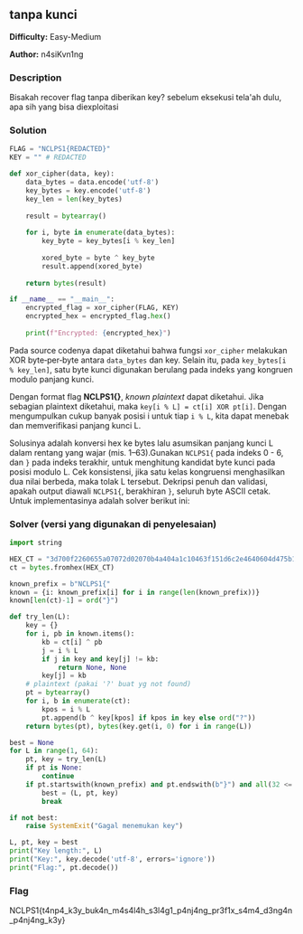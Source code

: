 ## tanpa kunci

**Difficulty:** Easy-Medium

**Author:** n4siKvn1ng

### Description

Bisakah recover flag tanpa diberikan key? sebelum eksekusi tela'ah dulu, apa sih yang bisa diexploitasi

### Solution

```python
FLAG = "NCLPS1{REDACTED}"
KEY = "" # REDACTED

def xor_cipher(data, key):
    data_bytes = data.encode('utf-8')
    key_bytes = key.encode('utf-8')
    key_len = len(key_bytes)
    
    result = bytearray()
    
    for i, byte in enumerate(data_bytes):
        key_byte = key_bytes[i % key_len]
        
        xored_byte = byte ^ key_byte
        result.append(xored_byte)
        
    return bytes(result)

if __name__ == "__main__":
    encrypted_flag = xor_cipher(FLAG, KEY)
    encrypted_hex = encrypted_flag.hex()
    
    print(f"Encrypted: {encrypted_hex}")
```

Pada source codenya dapat diketahui bahwa fungsi `xor_cipher` melakukan XOR byte‑per‑byte antara `data_bytes` dan key. Selain itu, pada `key_bytes[i % key_len]`,  satu byte kunci digunakan berulang pada indeks yang kongruen modulo panjang kunci. 

Dengan format flag **NCLPS1{}**, *known plaintext* dapat diketahui. Jika sebagian plaintext diketahui, maka `key[i % L] = ct[i] XOR pt[i]`. Dengan mengumpulkan cukup banyak posisi i untuk tiap `i % L`, kita dapat menebak dan memverifikasi panjang kunci L.

Solusinya adalah konversi hex ke bytes lalu asumsikan panjang kunci L dalam rentang yang wajar (mis. 1–63).Gunakan `NCLPS1{` pada indeks 0 - 6, dan `}` pada indeks terakhir, untuk menghitung kandidat byte kunci pada posisi modulo L. Cek konsistensi, jika satu kelas kongruensi menghasilkan dua nilai berbeda, maka tolak L tersebut. Dekripsi penuh dan validasi, apakah output diawali `NCLPS1{`, berakhiran `}`, seluruh byte ASCII cetak. Untuk implementasinya adalah solver berikut ini:

### Solver (versi yang digunakan di penyelesaian)

```python
import string

HEX_CT = "3d700f2260655a07072d02070b4a404a1c10463f151d6c2e4640604d475b1c0100381514021c02073a4b475d242d43261215023b2d40604c476c27415d33151d6c33465d3e151d541c19002d5c"
ct = bytes.fromhex(HEX_CT)

known_prefix = b"NCLPS1{"
known = {i: known_prefix[i] for i in range(len(known_prefix))}
known[len(ct)-1] = ord("}")

def try_len(L):
    key = {}
    for i, pb in known.items():
        kb = ct[i] ^ pb
        j = i % L
        if j in key and key[j] != kb:
            return None, None
        key[j] = kb
    # plaintext (pakai '?' buat yg not found)
    pt = bytearray()
    for i, b in enumerate(ct):
        kpos = i % L
        pt.append(b ^ key[kpos] if kpos in key else ord("?"))
    return bytes(pt), bytes(key.get(i, 0) for i in range(L))

best = None
for L in range(1, 64):
    pt, key = try_len(L)
    if pt is None:
        continue
    if pt.startswith(known_prefix) and pt.endswith(b"}") and all(32 <= c <= 126 for c in pt):
        best = (L, pt, key)
        break

if not best:
    raise SystemExit("Gagal menemukan key")

L, pt, key = best
print("Key length:", L)
print("Key:", key.decode('utf-8', errors='ignore'))
print("Flag:", pt.decode())
```

### Flag 

NCLPS1{t4np4_k3y_buk4n_m4s4l4h_s3l4g1_p4nj4ng_pr3f1x_s4m4_d3ng4n_p4nj4ng_k3y}
